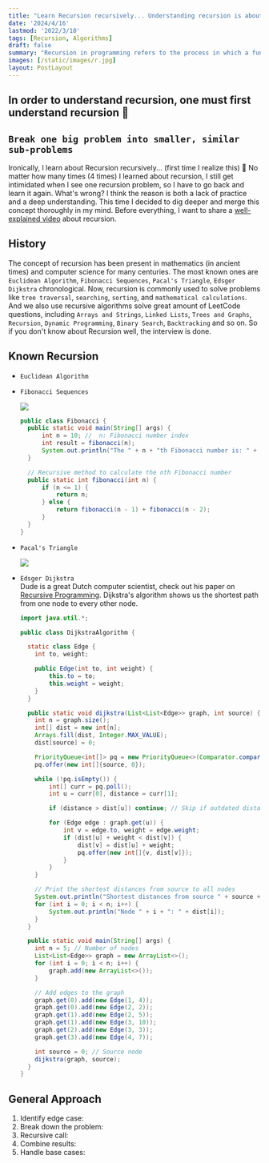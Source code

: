 ```yaml
---
title: "Learn Recursion recursively... Understanding recursion is about understanding recursion..."
date: '2024/4/16'
lastmod: '2022/3/10'
tags: [Recursion, Algorithms]
draft: false
summary: "Recursion in programming refers to the process in which a function calls itself directly or indirectly to solve a problem. It's a powerful concept to solve problems that can be broken down into smaller, similar subproblems."
images: [/static/images/r.jpg]
layout: PostLayout
---
```

## In order to understand recursion, one must first understand recursion 🫠
## `Break one big problem into smaller, similar sub-problems`
Ironically, I learn about Recursion recursively... (first time I realize this) 🫠
No matter how many times (4 times) I learned about recursion, I still get intimidated when I see one recursion problem, so I have to go back and learn it again.
What's wrong? I think the reason is both a lack of practice and a deep understanding.
This time I decided to dig deeper and merge this concept thoroughly in my mind.
Before everything, I want to share a [well-explained video](https://www.youtube.com/watch?v=ngCos392W4w&ab_channel=Reducible) about recursion.

## History
The concept of recursion has been present in mathematics (in ancient times) and computer science for many centuries. 
The most known ones are `Euclidean Algorithm`, `Fibonacci Sequences`, `Pacal's Triangle`, `Edsger Dijkstra` chronological.
Now, recursion is commonly used to solve problems like `tree traversal`, `searching`, `sorting`, and `mathematical calculations`.
And we also use recursive algorithms solve great amount of LeetCode questions, including `Arrays and Strings`, `Linked Lists`, `Trees and Graphs`, `Recursion`, `Dynamic Programming`,
`Binary Search`, `Backtracking` and so on.
So if you don't know about Recursion well, the interview is done.

## Known Recursion
- `Euclidean Algorithm`


- `Fibonacci Sequences`
   
  ![](/static/images/fibonacci.jpg)
  ```Java
  public class Fibonacci {
    public static void main(String[] args) {
        int n = 10; //  n: Fibonacci number index
        int result = fibonacci(n);
        System.out.println("The " + n + "th Fibonacci number is: " + result);
    }

    // Recursive method to calculate the nth Fibonacci number
    public static int fibonacci(int n) {
        if (n <= 1) {
            return n;
        } else {
            return fibonacci(n - 1) + fibonacci(n - 2);
        }
    }
  }
  ```
- `Pacal's Triangle`

  ![](/static/images/pascal.jpg)

- `Edsger Dijkstra`  
    Dude is a great Dutch computer scientist, check out his paper on [Recursive Programming](https://ics.uci.edu/~jajones/INF102-S18/readings/07_dijkstra.pdf).
    Dijkstra's algorithm shows us the shortest path from one node to every other node.
    ```Java
    import java.util.*;

    public class DijkstraAlgorithm {

      static class Edge {
        int to, weight;

        public Edge(int to, int weight) {
            this.to = to;
            this.weight = weight;
        }
      }

      public static void dijkstra(List<List<Edge>> graph, int source) {
        int n = graph.size();
        int[] dist = new int[n];
        Arrays.fill(dist, Integer.MAX_VALUE);
        dist[source] = 0;

        PriorityQueue<int[]> pq = new PriorityQueue<>(Comparator.comparingInt(a -> a[1]));
        pq.offer(new int[]{source, 0});

        while (!pq.isEmpty()) {
            int[] curr = pq.poll();
            int u = curr[0], distance = curr[1];

            if (distance > dist[u]) continue; // Skip if outdated distance

            for (Edge edge : graph.get(u)) {
                int v = edge.to, weight = edge.weight;
                if (dist[u] + weight < dist[v]) {
                    dist[v] = dist[u] + weight;
                    pq.offer(new int[]{v, dist[v]});
                }
            }
        }

        // Print the shortest distances from source to all nodes
        System.out.println("Shortest distances from source " + source + ":");
        for (int i = 0; i < n; i++) {
            System.out.println("Node " + i + ": " + dist[i]);
        }
      }

      public static void main(String[] args) {
        int n = 5; // Number of nodes
        List<List<Edge>> graph = new ArrayList<>();
        for (int i = 0; i < n; i++) {
            graph.add(new ArrayList<>());
        }

        // Add edges to the graph
        graph.get(0).add(new Edge(1, 4));
        graph.get(0).add(new Edge(2, 2));
        graph.get(1).add(new Edge(2, 5));
        graph.get(1).add(new Edge(3, 10));
        graph.get(2).add(new Edge(3, 3));
        graph.get(3).add(new Edge(4, 7));

        int source = 0; // Source node
        dijkstra(graph, source);
      }
    }

    ```
  


## General Approach
1. Identify edge case:
2. Break down the problem:
3. Recursive call: 
4. Combine results:
5. Handle base cases:


## 



